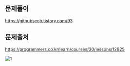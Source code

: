 ## 문제풀이
https://githubseob.tistory.com/93
## 문제출처
https://programmers.co.kr/learn/courses/30/lessons/12925

![1](https://user-images.githubusercontent.com/83795383/133083376-4c8db06f-03dd-4f07-88c1-b7b8f328aa6d.jpg)
